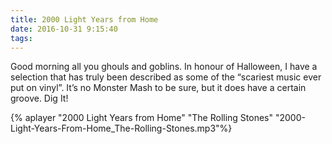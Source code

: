 ```yaml
---
title: 2000 Light Years from Home
date: 2016-10-31 9:15:40
tags:
---
```

Good morning all you ghouls and goblins. In honour of Halloween, I have a selection that has truly been described as some of the “scariest music ever put on vinyl”. It’s no Monster Mash to be sure, but it does have a certain groove. Dig It!

{% aplayer "2000 Light Years from Home" "The Rolling Stones" "2000-Light-Years-From-Home_The-Rolling-Stones.mp3"%}
